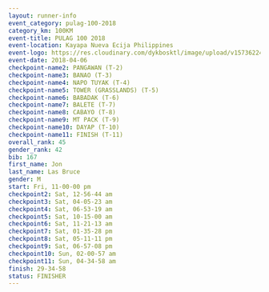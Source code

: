 ```yaml
---
layout: runner-info 
event_category: pulag-100-2018 
category_km: 100KM 
event-title: PULAG 100 2018 
event-location: Kayapa Nueva Ecija Philippines 
event-logo: https://res.cloudinary.com/dykbosktl/image/upload/v1573622467/Logo/logo-p1_tnutwz.jpg 
event-date: 2018-04-06 
checkpoint-name2: PANGAWAN (T-2) 
checkpoint-name3: BANAO (T-3) 
checkpoint-name4: NAPO TUYAK (T-4) 
checkpoint-name5: TOWER (GRASSLANDS) (T-5) 
checkpoint-name6: BABADAK (T-6) 
checkpoint-name7: BALETE (T-7) 
checkpoint-name8: CABAYO (T-8) 
checkpoint-name9: MT PACK (T-9) 
checkpoint-name10: DAYAP (T-10) 
checkpoint-name11: FINISH (T-11) 
overall_rank: 45
gender_rank: 42
bib: 167
first_name: Jon
last_name: Las Bruce
gender: M
start: Fri, 11-00-00 pm
checkpoint2: Sat, 12-56-44 am
checkpoint3: Sat, 04-05-23 am
checkpoint4: Sat, 06-53-19 am
checkpoint5: Sat, 10-15-00 am
checkpoint6: Sat, 11-21-13 am
checkpoint7: Sat, 01-35-28 pm
checkpoint8: Sat, 05-11-11 pm
checkpoint9: Sat, 06-57-08 pm
checkpoint10: Sun, 02-00-57 am
checkpoint11: Sun, 04-34-58 am
finish: 29-34-58
status: FINISHER
---
```

